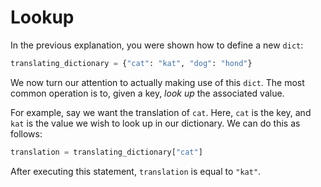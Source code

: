 # Lookup

In the previous explanation, you were shown how to define a new `dict`:

```python
translating_dictionary = {"cat": "kat", "dog": "hond"}
```

We now turn our attention to actually making use of this `dict`.
The most common operation is to, given a key, _look up_ the associated value.

For example, say we want the translation of `cat`.
Here, `cat` is the key, and `kat` is the value we wish to look up in our dictionary.
We can do this as follows:

```python
translation = translating_dictionary["cat"]
```

After executing this statement, `translation` is equal to `"kat"`.
